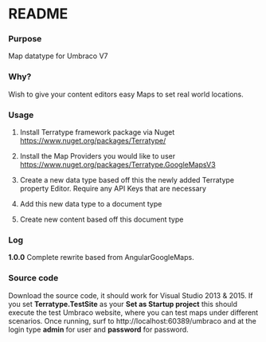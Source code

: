 # README #

### Purpose ###
Map datatype for Umbraco V7 

### Why? ###
Wish to give your content editors easy Maps to set real world locations. 
 
### Usage ###
1. Install Terratype framework package via Nuget
   https://www.nuget.org/packages/Terratype/

2. Install the Map Providers you would like to user
   https://www.nuget.org/packages/Terratype.GoogleMapsV3
   
3. Create a new data type based off this the newly added Terratype property Editor. Require any API Keys that are necessary 

4. Add this new data type to a document type

5. Create new content based off this document type


 
### Log ###

**1.0.0**
	Complete rewrite based from AngularGoogleMaps.

### Source code ###

Download the source code, it should work for Visual Studio 2013 & 2015. If you set **Terratype.TestSite** as your **Set as Startup project** this should execute the test Umbraco website, where you can test maps under different scenarios. Once running, surf to http://localhost:60389/umbraco and at the login type **admin** for user and **password** for password.
 
